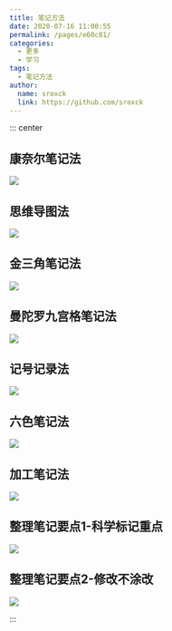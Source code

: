```yaml
---
title: 笔记方法
date: 2020-07-16 11:00:55
permalink: /pages/e60c81/
categories: 
  - 更多
  - 学习
tags: 
  - 笔记方法
author: 
  name: sroxck
  link: https://github.com/sroxck
---
```


::: center

## 康奈尔笔记法
![](https://cdn.jsdelivr.net/gh/sroxck/image_store/blog/20200716105752.jpg)

## 思维导图法
![](https://cdn.jsdelivr.net/gh/sroxck/image_store/blog/20200716105747.jpg)

## 金三角笔记法
![](https://cdn.jsdelivr.net/gh/sroxck/image_store/blog/20200716105753.jpg)

## 曼陀罗九宫格笔记法
![](https://cdn.jsdelivr.net/gh/sroxck/image_store/blog/20200716105748.jpg)

## 记号记录法
![](https://cdn.jsdelivr.net/gh/sroxck/image_store/blog/20200716105749.jpg)

## 六色笔记法
![](https://cdn.jsdelivr.net/gh/sroxck/image_store/blog/20200716105750.jpg)

## 加工笔记法
![](https://cdn.jsdelivr.net/gh/sroxck/image_store/blog/20200716105751.jpg)

## 整理笔记要点1-科学标记重点
![](https://cdn.jsdelivr.net/gh/sroxck/image_store/blog/20200716105746.jpg)

## 整理笔记要点2-修改不涂改
![](https://cdn.jsdelivr.net/gh/sroxck/image_store/blog/20200716105745.jpg)

:::